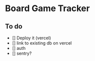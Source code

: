# Board Game Tracker

## To do

- [] Deploy it (vercel)
- [] link to existing db on vercel
- [] auth
- [] sentry?
